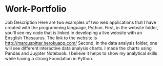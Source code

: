 # Work-Portfolio
  Job Description
Here are two examples of two web applications that I have created with the programming language, Python. First, in the website folder, you'll see my code that is linked in developing a live website with an Ensglish Thesaurus. The link to the website is http://marcuspitter.herokuapp.com/
Second, in the data analysis folder, one will see different interactive data analysis charts. I made the charts using Pandas and Juypter Notebook. I believe it helps to show my analytical skills while having a strong Foundation in Python.
